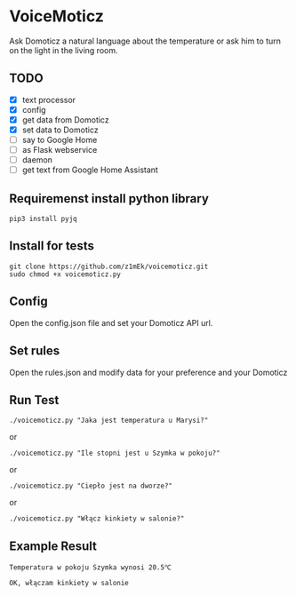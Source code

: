 # VoiceMoticz

Ask Domoticz a natural language about the temperature or ask him to turn on the light in the living room.

## TODO
- [x] text processor
- [x] config
- [x] get data from Domoticz
- [x] set data to Domoticz
- [ ] say to Google Home
- [ ] as Flask webservice
- [ ] daemon
- [ ] get text from Google Home Assistant

## Requiremenst install python library
```
pip3 install pyjq
```
## Install for tests
```
git clone https://github.com/z1mEk/voicemoticz.git
sudo chmod +x voicemoticz.py
```
## Config
Open the config.json file and set your Domoticz API url. 

## Set rules
Open the rules.json and modify data for your preference and your Domoticz

## Run Test
```
./voicemoticz.py "Jaka jest temperatura u Marysi?"
```
or 
```
./voicemoticz.py "Ile stopni jest u Szymka w pokoju?"
```
or
```
./voicemoticz.py "Ciepło jest na dworze?"
```
or
```
./voicemoticz.py "Włącz kinkiety w salonie?"
```
## Example Result
```
Temperatura w pokoju Szymka wynosi 20.5℃
```
```
OK, włączam kinkiety w salonie
```
